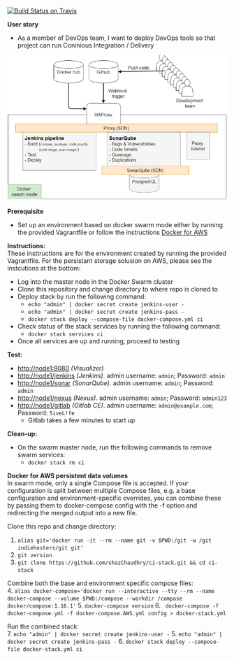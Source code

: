 [![Build Status on Travis](https://travis-ci.org/shazChaudhry/ci-stack.svg?branch=master "CI status on Travis")](https://travis-ci.org/shazChaudhry/ci-stack)

**User story**
* As a member of DevOps team, I want to deploy DevOps tools so that project can run Coninious Integration / Delivery


![alt text](pics/logical.PNG "Swam cluster")

**Prerequisite**
* Set up an environment based on docker swarm mode either by running the provided Vagrantfile or follow the instructions [Docker for AWS](https://docs.docker.com/docker-for-aws/)

**Instructions:**<br/>
These insttructions are for the environment created by running the provided Vagrantfile. For the persistant storage solusion on AWS, please see the instcutions at the bottom:
* Log into the master node in the Docker Swarm cluster
* Clone this repository and change directory to where repo is cloned to
* Deploy stack by run the following command:
  * `echo "admin" | docker secret create jenkins-user -`
  * `echo "admin" | docker secret create jenkins-pass -`
  * `docker stack deploy --compose-file docker-compose.yml ci`
* Check status of the stack services by running the following command:
  *   `docker stack services ci`
* Once all services are up and running, proceed to testing

**Test:**
* <a href="http://node1:9080"/>http://node1:9080</a> _(Visualizer)_
* <a href="http://node1/jenkins"/>http://node1/jenkins</a> _(Jenkins)_. admin username: `admin`; Password: `admin`
* <a href="http://node1/sonar"/>http://node1/sonar</a> _(SonarQube)_. admin username: `admin`; Password: `admin`
* <a href="http://node1/nexus"/>http://node1/nexus</a> _(Nexus)_. admin username: `admin`; Password: `admin123`
* <a href="http://node1/gitlab"/>http://node1/gitlab</a> _(Gitlab CE)_. admin username: `admin@example.com`; Password: `5iveL!fe`
  * Gitlab takes a few minutes to start up

**Clean-up:**
* On the swarm master node, run the following commands to remove swarm services:
  * `docker stack rm ci`

**Docker for AWS persistent data volumes** <br/>
In swarm mode, only a single Compose file is accepted. If your configuration is split between multiple Compose files, e.g. a base configuration and environment-specific overrides, you can combine these by passing them to docker-compose config with the -f option and redirecting the merged output into a new file.

Clone this repo and change directory: <br/>
1. `alias git='docker run -it --rm --name git -v $PWD:/git -w /git indiehosters/git git'`
2. `git version`
3. `git clone https://github.com/shazChaudhry/ci-stack.git && cd ci-stack`

Combine both the base and environment specific compose files:<br/> 
4. `alias docker-compose='docker run --interactive --tty --rm --name docker-compose --volume $PWD:/compose --workdir /compose docker/compose:1.16.1'`
5. `docker-compose version`
6. ` docker-compose -f docker-compose.yml -f docker-compose.AWS.yml config > docker-stack.yml`

Run the combined stack:<br/>
7. `echo "admin" | docker secret create jenkins-user -`
5. `echo "admin" | docker secret create jenkins-pass -`
6. `docker stack deploy --compose-file docker-stack.yml ci`
